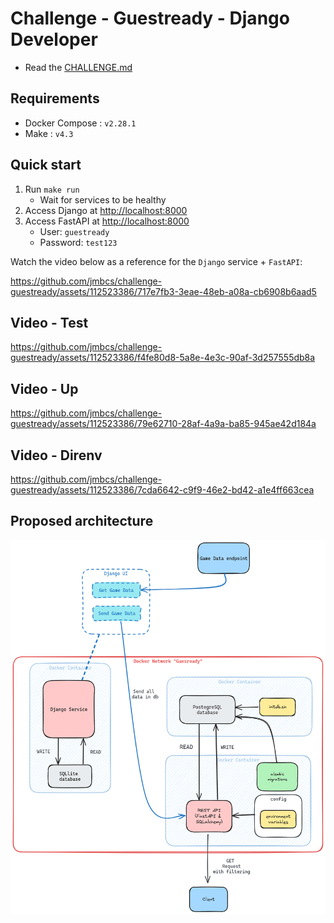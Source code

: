 # Challenge - Guestready - Django Developer

- Read the [CHALLENGE.md](CHALLENGE.md)

## Requirements

- Docker Compose : `v2.28.1`
- Make : `v4.3`

## Quick start

1. Run `make run`
   - Wait for services to be healthy
2. Access Django at [http://localhost:8000](http://localhost:8000)
3. Access FastAPI at [http://localhost:8000](http://localhost:8000)
   - User: `guestready`
   - Password: `test123`

Watch the video below as a reference for the `Django` service + `FastAPI`:

https://github.com/jmbcs/challenge-guestready/assets/112523386/717e7fb3-3eae-48eb-a08a-cb6908b6aad5

## Video - Test

https://github.com/jmbcs/challenge-guestready/assets/112523386/f4fe80d8-5a8e-4e3c-90af-3d257555db8a

## Video - Up

https://github.com/jmbcs/challenge-guestready/assets/112523386/79e62710-28af-4a9a-ba85-945ae42d184a

## Video - Direnv

https://github.com/jmbcs/challenge-guestready/assets/112523386/7cda6642-c9f9-46e2-bd42-a1e4ff663cea

## Proposed architecture

![image](images/architecture.png)
